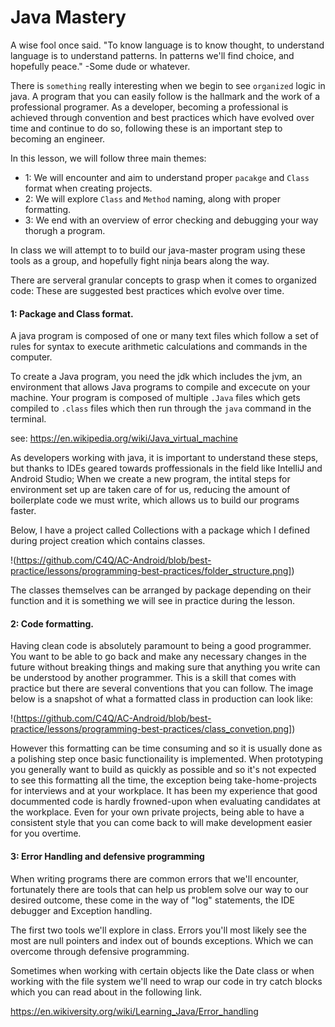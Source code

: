 # Java Mastery

A wise fool once said. "To know language is to know thought, to understand language is to understand patterns. In patterns we'll find choice, and hopefully peace." -Some dude or whatever.

There is `something` really interesting when we begin to see `organized` logic in java. A program that you can easily follow is the hallmark and the work of a professional programer. As a developer, becoming a professional is achieved through convention and best practices which have evolved over time and continue to do so, following these is an important step to becoming an engineer.

In this lesson, we will follow three main themes: 
* 1: We will encounter and aim to understand proper `pacakge` and `Class` format when creating projects.
* 2: We will explore `Class` and `Method` naming, along with proper formatting.
* 3: We end with an overview of error checking and debugging your way thorugh a program. 

In class we will attempt to to build our java-master program using these tools as a group, and hopefully fight ninja bears along the way.

There are serveral granular concepts to grasp when it comes to organized code: These are suggested best practices which evolve over time.

#### 1: Package and Class format.

A java program is composed of one or many text files which follow a set of rules for syntax to execute arithmetic calculations and commands in the computer.

To create a Java program, you need the jdk which includes the jvm, an environment that allows Java programs to compile and excecute on your machine. Your program is composed of multiple `.Java` files which gets compiled to `.class` files which then run through the `java` command in the terminal.

see: https://en.wikipedia.org/wiki/Java_virtual_machine

As developers working with java, it is important to understand these steps, but thanks to IDEs geared towards proffessionals in the field like IntelliJ and Android Studio; When we create a new program, the intital steps for environment set up are taken care of for us, reducing the amount of boilerplate code we must write, which allows us to build our programs faster.

Below, I have a project called Collections with a package which I defined during project creation which contains classes.

!(https://github.com/C4Q/AC-Android/blob/best-practice/lessons/programming-best-practices/folder_structure.png])

The classes themselves can be arranged by package depending on their function and it is something we will see in practice during the lesson.

#### 2: Code formatting.

Having clean code is absolutely paramount to being a good programmer. You want to be able to go back and make any necessary changes in the future without breaking things and making sure that anything you write can be understood by another programmer. This is a skill that comes with practice but there are several conventions that you can follow. The image below is a snapshot of what a formatted class in production can look like:


!(https://github.com/C4Q/AC-Android/blob/best-practice/lessons/programming-best-practices/class_convetion.png])

However this formatting can be time consuming and so it is usually done as a polishing step once basic functionaility is implemented. When prototyping you generally want to build as quickly as possible and so it's not expected to see this formatting all the time, the exception being take-home-projects for interviews and at your workplace. It has been my experience that good docummented code is hardly frowned-upon when evaluating candidates at the workplace. Even for your own private projects, being able to have a consistent style that you can come back to will make development easier for you overtime.

#### 3: Error Handling and defensive programming

When writing programs there are common errors that we'll encounter, fortunately there are tools that can help us problem solve our way to our desired outcome, these come in the way of "log" statements, the IDE debugger and Exception handling.

The first two tools we'll explore in class. Errors you'll most likely see the most are null pointers and index out of bounds exceptions. Which we can overcome through defensive programming.

Sometimes when working with certain objects like the Date class or when working with the file system we'll need to wrap our code in try catch blocks which you can read about in the following link.

https://en.wikiversity.org/wiki/Learning_Java/Error_handling





